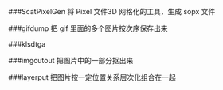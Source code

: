 ###ScatPixelGen
将 Pixel 文件3D 网格化的工具，生成 sopx 文件

###gifdump
把 gif 里面的多个图片按次序保存出来

###klsdtga

###imgcutout
把图片中的一部分抠出来

###layerput
把图片按一定位置关系层次化组合在一起
